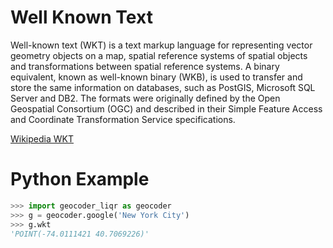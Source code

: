 # Well Known Text

Well-known text (WKT) is a text markup language for representing vector geometry objects on a map, spatial reference systems of spatial objects and transformations between spatial reference systems. A binary equivalent, known as well-known binary (WKB), is used to transfer and store the same information on databases, such as PostGIS, Microsoft SQL Server and DB2. The formats were originally defined by the Open Geospatial Consortium (OGC) and described in their Simple Feature Access and Coordinate Transformation Service specifications.

[Wikipedia WKT](http://en.wikipedia.org/wiki/Well-known_text)

# Python Example

```python
>>> import geocoder_liqr as geocoder
>>> g = geocoder.google('New York City')
>>> g.wkt
'POINT(-74.0111421 40.7069226)'
```